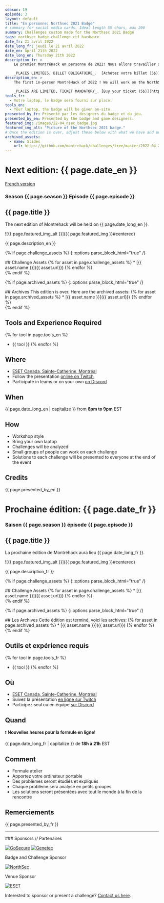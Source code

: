 ```yaml
---
season: 19
episode: 3
layout: default
title: "En personne: Northsec 2021 Badge"
# summary for social media cards. Ideal length 55 chars, max 200
summary: Challenges custom made for the Northsec 2021 Badge
tags: northsec badge challenge ctf hardware
date_fr: 21 avril 2022
date_long_fr: jeudi le 21 avril 2022
date_en: April 21th 2022
date_long_en: Thursday 21th 2022
description_fr: >
    Le premier MontréHack en personne de 2022! Nous allons travailler sur le badge du NorthSec 2021 et exploiter le jeu fait spécialement pour ce badge. Il y aura une introduction au matériel du badge et du jeu. Le badge sera fourni sur place.

    _PLACES LIMITÉES, BILLET OBLIGATOIRE_.  [Achetez votre billet (5$)](https://www.eventbrite.ca/e/320971643827)
description_en: >
    The first in-person MontréHack of 2022 ! We will work on the NorthSec 2021 badge and exploit the game, custom made for this badge. There will be an introduction to the badge hardware and the game. The badge will be given on-site.

    _PLACES ARE LIMITED, TICKET MANDATORY_. [Buy your ticket (5$)](https://www.eventbrite.ca/e/320971643827)
tools_fr:
  - Votre laptop, le badge sera fourni sur place.
tools_en:
  - Your laptop, the badge will be given on-site.
presented_by_fr: Présenté par les designers du badge et du jeu.
presented_by_en: Presented by the badge and game designers.
featured_img: /images/22-04_nsec_badge.jpg
featured_img_alt: "Picture of the Northsec 2021 badge."
# Once the edition is over, adjust these below with what we have and uncomment
archived_assets:
  - name: Slides
    url: https://github.com/montrehack/challenges/tree/master/2022-04-21_northsec_badge_2021
---
```


# Next edition: {{ page.date_en }}
[French version](#french)

### Season {{ page.season }} Episode {{ page.episode }}

## {{ page.title }}

The next edition of Montrehack will be held on {{ page.date_long_en }}.

![{{ page.featured_img_alt }}]({{ page.featured_img }}#centered)

{{ page.description_en }}

{% if page.challenge_assets %}
{::options parse_block_html="true" /}
<div class="assets">
## Challenge Assets
{% for asset in page.challenge_assets %}
* [{{ asset.name }}]({{ asset.url}})
{% endfor %}
</div>
{% endif %}

{% if page.archived_assets %}
{::options parse_block_html="true" /}
<div class="archives">
## Archives
This edition is over. Here are the archived assets:
{% for asset in page.archived_assets %}
* [{{ asset.name }}]({{ asset.url}})
{% endfor %}
</div>
{% endif %}

## Tools and Experience Required

{% for tool in page.tools_en %}
* {{ tool }}
{% endfor %}

## Where

* [ESET Canada, Sainte-Catherine, Montréal](https://goo.gl/maps/GvxACCaavwbR5LZDA)
* Follow the presentation [online on Twitch](https://twitch.tv/montrehack/)
* Participate in teams or on your own [on Discord](https://discord.gg/4qfFwPX)

## When

{{ page.date_long_en | capitalize }} from **6pm to 9pm** EST

## How

* Workshop style
* Bring your own laptop
* Challenges will be analyzed
* Small groups of people can work on each challenge
* Solutions to each challenge will be presented to everyone at the end of the event

## Credits

{{ page.presented_by_en }}

<a id="french"></a>

# Prochaine édition: {{ page.date_fr }}

### Saison {{ page.season }} épisode {{ page.episode }}

## {{ page.title }}

La prochaine édition de Montréhack aura lieu {{ page.date_long_fr }}.

![{{ page.featured_img_alt }}]({{ page.featured_img }}#centered)

{{ page.description_fr }}

{% if page.challenge_assets %}
{::options parse_block_html="true" /}
<div class="assets">
## Challenge Assets
{% for asset in page.challenge_assets %}
* [{{ asset.name }}]({{ asset.url}})
{% endfor %}
</div>
{% endif %}

{% if page.archived_assets %}
{::options parse_block_html="true" /}
<div class="archives">
## Les Archives
Cette édition est terminé, voici les archives:
{% for asset in page.archived_assets %}
* [{{ asset.name }}]({{ asset.url}})
{% endfor %}
</div>
{% endif %}

## Outils et expérience requis

{% for tool in page.tools_fr %}
* {{ tool }}
{% endfor %}

## Où

* [ESET Canada, Sainte-Catherine, Montréal](https://goo.gl/maps/GvxACCaavwbR5LZDA)
* Suivez la présentation [en ligne sur Twitch](https://twitch.tv/montrehack/)
* Participez seul ou en équipe [sur Discord](https://discord.gg/4qfFwPX)

## Quand

:heavy_exclamation_mark: **Nouvelles heures pour la formule en ligne!**

{{ page.date_long_fr | capitalize }} de **18h à 21h** EST

## Comment

* Formule atelier
* Apportez votre ordinateur portable
* Des problèmes seront étudiés et expliqués
* Chaque problème sera analysé en petits groupes
* Les solutions seront présentées avec tout le monde à la fin de la rencontre

## Remerciements

{{ page.presented_by_fr }}

<hr/>
### Sponsors // Partenaires

[![GoSecure](/images/sponsor_gosecure.png)](https://gosecure.net/)
[![Genetec](/images/sponsor_genetec.png)](https://www.genetec.com/)

Badge and Challenge Sponsor

[![NorthSec](/images/nsec_logo.png)](https://nsec.io/)

Venue Sponsor

[![ESET](/images/sponsor_eset.png)](https://www.welivesecurity.com/research/)


Interested to sponsor or present a challenge? [Contact us here](https://docs.google.com/forms/d/e/1FAIpQLSecc0vfe3pIwMJjIBCYW4G43ZwtagwVESu_qHKnglnBc3R3ww/viewform?usp=sf_link).
